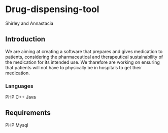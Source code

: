 # Drug-dispensing-tool
Shirley and Annastacia
## Introduction
We are aiming at creating a software that prepares and gives medication to patients, considering the pharmaceutical and therapeutical sustainability 
of the medication for its intended use. We tharefore are working on ensuring that patients will not have to physically be in hospitals to get
their medication.
### Languages
PHP
C++
Java
## Requirements
PHP
Mysql
